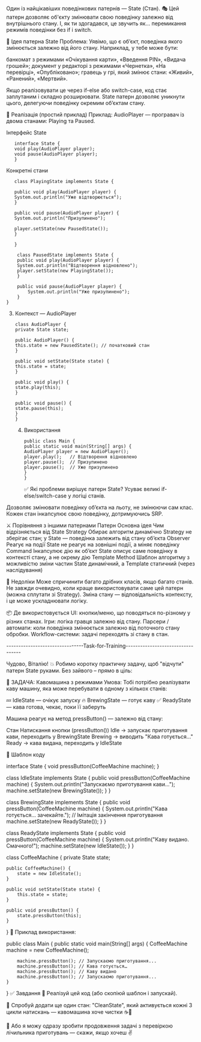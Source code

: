 Один із найцікавіших поведінкових патернів — State (Стан). 
🎭 Цей патерн дозволяє об'єкту змінювати свою поведінку 
залежно від внутрішнього стану. І, як ти здогадався, 
це звучить як… перемикання режимів поведінки без if і switch.

🎯 Ідея патерна State
Проблема: Уявімо, що є об’єкт, поведінка якого змінюється 
залежно від його стану. Наприклад, у тебе може бути:

банкомат з режимами «Очікування карти», «Введення PIN», «Видача грошей»;
документ у редакторі з режимами «Чернетка», «На перевірці», «Опубліковано»;
гравець у грі, який змінює стани: «Живий», «Ранений», «Мертвий».

Якщо реалізовувати це через if-else або switch-case, 
код стає заплутаним і складно розширювати. State патерн 
дозволяє уникнути цього, делегуючи поведінку окремим об’єктам стану.

🔧 Реалізація (простий приклад)
Приклад: AudioPlayer — програвач із двома станами: Playing та Paused.

Інтерфейс State

       interface State {
       void play(AudioPlayer player);
       void pause(AudioPlayer player);
       }

Конкретні стани

       class PlayingState implements State {

       public void play(AudioPlayer player) {
       System.out.println("Уже відтворюється");
       }
    
       public void pause(AudioPlayer player) {
       System.out.println("Призупинено");

       player.setState(new PausedState());
       }

       }

        class PausedState implements State {
        public void play(AudioPlayer player) {
        System.out.println("Відтворення відновлено");
        player.setState(new PlayingState());
        }
    
        public void pause(AudioPlayer player) {
            System.out.println("Уже призупинено");
        }
    }
3. Контекст — AudioPlayer

       class AudioPlayer {
       private State state;
    
       public AudioPlayer() {
       this.state = new PausedState(); // початковий стан
       }
    
       public void setState(State state) {
       this.state = state;
       }
    
       public void play() {
       state.play(this);
       }
    
       public void pause() {
       state.pause(this);
       }
       }
   4. Використання

          public class Main {
          public static void main(String[] args) {
          AudioPlayer player = new AudioPlayer();
          player.play();   // Відтворення відновлено
          player.pause();  // Призупинено
          player.pause();  // Уже призупинено
          }
          }

      ✅ Які проблеми вирішує патерн State?
      Усуває великі if-else/switch-case у логіці станів.

Дозволяє змінювати поведінку об’єкта на льоту, не змінюючи сам клас.
Кожен стан інкапсулює свою поведінку, дотримуючись SRP.

⚔ Порівняння з іншими патернами
Патерн	                Основна ідея	                                    Чим відрізняється від State
Strategy	            Обирає алгоритм динамічно	                        Strategy не зберігає стан; у State — поведінка залежить від стану об’єкта
Observer	            Реагує на події	                                    State не реагує на зовнішні події, а міняє поведінку
Command	                Інкапсулює дію як об’єкт	                        State описує саме поведінку в контексті стану, а не окрему дію
Template Method	        Шаблон алгоритму з можливістю зміни частин	        State динамічний, а Template статичний (через наслідування)

😬 Недоліки
Може спричинити багато дрібних класів, якщо багато станів.
Не завжди очевидно, коли краще використовувати саме цей патерн (можна сплутати зі Strategy).
Зміна стану — відповідальність контексту, і це може ускладнювати логіку.

📦 Де використовується
UI: кнопки/меню, що поводяться по-різному у різних станах.
Ігри: логіка гравця залежно від стану.
Парсери / автомати: коли поведінка змінюється залежно від поточного стану обробки.
Workflow-системи: задачі переходять зі стану в стан.

--------------------------------Task-for-Training----------------------------------

Чудово, Віталію! 💥 Робимо коротку практичну задачу, щоб "відчути" патерн State руками. Без зайвого – прямо в ціль:

🎯 ЗАДАЧА: Кавомашина з режимами
Умова:
Тобі потрібно реалізувати каву машину, яка може перебувати в одному з кількох станів:

💤 IdleState — очікує запуску
🔥 BrewingState — готує каву
✅ ReadyState — кава готова, чекає, поки її заберуть

Машина реагує на метод pressButton() — залежно від стану:

Стан	Натискання кнопки (pressButton())
Idle	→ запускає приготування кави, переходить у BrewingState
Brewing	→ виводить "Кава готується…"
Ready	→ кава видана, переходить у IdleState

🧩 Шаблон коду

interface State {
void pressButton(CoffeeMachine machine);
}

class IdleState implements State {
public void pressButton(CoffeeMachine machine) {
System.out.println("Запускаємо приготування кави...");
machine.setState(new BrewingState());
}
}

class BrewingState implements State {
public void pressButton(CoffeeMachine machine) {
System.out.println("Кава готується… зачекайте.");
// Імітація закінчення приготування
machine.setState(new ReadyState());
}
}

class ReadyState implements State {
public void pressButton(CoffeeMachine machine) {
System.out.println("Каву видано. Смачного!");
machine.setState(new IdleState());
}
}

class CoffeeMachine {
private State state;

    public CoffeeMachine() {
        state = new IdleState();
    }

    public void setState(State state) {
        this.state = state;
    }

    public void pressButton() {
        state.pressButton(this);
    }
}
🧪 Приклад використання:

public class Main {
public static void main(String[] args) {
CoffeeMachine machine = new CoffeeMachine();

        machine.pressButton(); // Запускаємо приготування...
        machine.pressButton(); // Кава готується…
        machine.pressButton(); // Каву видано
        machine.pressButton(); // Запускаємо приготування...
    }
}
✅ Завдання
🔧 Реалізуй цей код (або скопіюй шаблон і запускай).

📌 Спробуй додати ще один стан: "CleanState", який активується кожні 3 цикли натискань — кавомашина хоче чистки ☕🧽

👀 Або я можу одразу зробити продовження задачі з перевіркою лічильника приготувань — скажи, якщо хочеш ✌️









